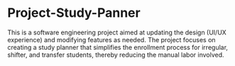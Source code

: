 # Project-Study-Panner
This is a software engineering project aimed at updating the design (UI/UX experience) and modifying features as needed. The project focuses on creating a study planner that simplifies the enrollment process for irregular, shifter, and transfer students, thereby reducing the manual labor involved.
